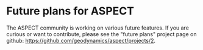 # Future plans for ASPECT

The ASPECT community is working on various
future features. If you are curious or want to contribute, please see the
"future plans" project page on github:
<https://github.com/geodynamics/aspect/projects/2>.
